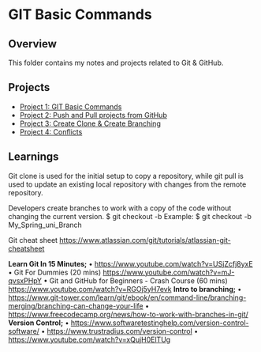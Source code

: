 # GIT Basic Commands

## Overview
This folder contains my notes and projects related to Git & GitHub.

## Projects
- [Project 1: GIT Basic Commands](project1.md)
- [Project 2: Push and Pull projects from GitHub](project2.md)
- [Project 3: Create Clone & Create Branching](project3.md)
- [Project 4: Conflicts](project4.md)


## Learnings
Git clone is used for the initial setup to copy a repository, while git pull is used to update an existing local repository with changes from the remote repository.

Developers create branches to work with a copy of the code without changing the current version.
$ git checkout -b <branch-name>
Example: $ git checkout -b My_Spring_uni_Branch

Git cheat sheet
https://www.atlassian.com/git/tutorials/atlassian-git-cheatsheet

**Learn Git In 15 Minutes;**
 •   https://www.youtube.com/watch?v=USjZcfj8yxE
 •	 Git For Dummies (20 mins) https://www.youtube.com/watch?v=mJ-qvsxPHpY
 •	 Git and GitHub for Beginners - Crash Course (60 mins) https://www.youtube.com/watch?v=RGOj5yH7evk
**Intro to branching;**
 •   https://www.git-tower.com/learn/git/ebook/en/command-line/branching-merging/branching-can-change-your-life
 •   https://www.freecodecamp.org/news/how-to-work-with-branches-in-git/
**Version Control;**
 •   https://www.softwaretestinghelp.com/version-control-software/
 •   https://www.trustradius.com/version-control
 •   https://www.youtube.com/watch?v=xQujH0ElTUg




